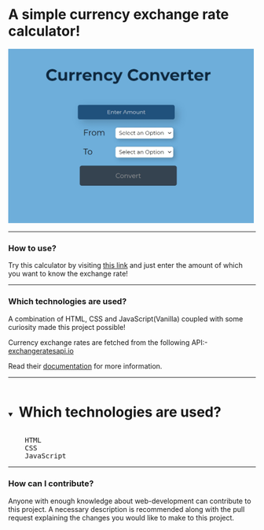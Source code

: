 # A simple currency exchange rate calculator!

<img src="assets/currency_converter.jpg" width="500">

---

### How to use?
Try this calculator by visiting [this link](https://murtuzaalisurti.github.io/a-currency-converter) and just enter the amount of which you want to know the exchange rate!

---

### Which technologies are used?
A combination of HTML, CSS and JavaScript(Vanilla) coupled with some curiosity made this project possible!

Currency exchange rates are fetched from the following API:- [exchangeratesapi.io](https://github.com/exchangeratesapi/exchangeratesapi)

Read their [documentation](https://github.com/exchangeratesapi/exchangeratesapi#usage) for more information.

---

<details open>
  <summary><h1 style="display:inline-block">&nbsp;Which technologies are used?</h1></summary>
  <pre>
    HTML
    CSS
    JavaScript</pre>
 </details>

---

### How can I contribute?
Anyone with enough knowledge about web-development can contribute to this project. A necessary description is recommended along with the pull request explaining the changes you would like to make to this project. 
